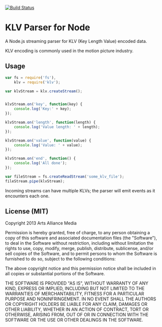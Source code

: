 [![Build Status](https://travis-ci.org/mjohnsullivan/node-klv.png)](http://travis-ci.org/mjohnsullivan/node-klv)

KLV Parser for Node
===================

A Node.js streaming parser for KLV (Key Length Value) encoded data.

KLV encoding is commonly used in the motion picture industry.

Usage
-----

```javascript
var fs = require('fs'),
    klv = require('klv');

var klvStream = klv.createStream();


klvStream.on('key', function(key) {
	console.log('Key:' + key);
});

klvStream.on('length', function(length) {
	console.log('Value length: ' + length);
});

klvStream.on('value', function(value) {
	console.log('Value: ' + value);
});

klvStream.on('end', function() {
	console.log('All done');
});

var fileStream = fs.createReadStream('some_klv_file');
fileStream.pipe(klvStream);
```

Incoming streams can have multiple KLVs; the parser will emit events as it encounters each one.

License (MIT)
-------------

Copyright 2013 Arts Alliance Media

Permission is hereby granted, free of charge, to any person obtaining a copy of this software and associated documentation files (the "Software"), to deal in the Software without restriction, including without limitation the rights to use, copy, modify, merge, publish, distribute, sublicense, and/or sell copies of the Software, and to permit persons to whom the Software is furnished to do so, subject to the following conditions:

The above copyright notice and this permission notice shall be included in all copies or substantial portions of the Software.

THE SOFTWARE IS PROVIDED "AS IS", WITHOUT WARRANTY OF ANY KIND, EXPRESS OR IMPLIED, INCLUDING BUT NOT LIMITED TO THE WARRANTIES OF MERCHANTABILITY, FITNESS FOR A PARTICULAR PURPOSE AND NONINFRINGEMENT. IN NO EVENT SHALL THE AUTHORS OR COPYRIGHT HOLDERS BE LIABLE FOR ANY CLAIM, DAMAGES OR OTHER LIABILITY, WHETHER IN AN ACTION OF CONTRACT, TORT OR OTHERWISE, ARISING FROM, OUT OF OR IN CONNECTION WITH THE SOFTWARE OR THE USE OR OTHER DEALINGS IN THE SOFTWARE.